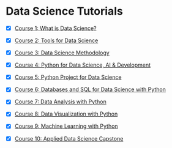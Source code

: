 # Data Science Tutorials

- [x] [Course 1: What is Data Science?](/DataScience/Course1-What-is-Data-Science/README.md)

- [x] [Course 2: Tools for Data Science](/DataScience/Course2-Tools-for-Data-Science/README.md)

- [x] [Course 3: Data Science Methodology](/DataScience/Course3-Data-Science-Methodology/README.md)

- [x] [Course 4: Python for Data Science, AI & Development](/DataScience/Course4-Python-for-Data-Science-AI-and-Development/README.md)

- [x] [Course 5: Python Project for Data Science](/DataScience/Course5-Python-Project-for-Data-Science/README.md)

- [x] [Course 6: Databases and SQL for Data Science with Python](/DataScience/Course6-Databases-and-SQL-for-Data-Science-with-Python/README.md)

- [x] [Course 7: Data Analysis with Python](/DataScience/Course7-Data-Analysis-with-Python/README.md)

- [x] [Course 8: Data Visualization with Python](/DataScience/Course8-Data-Visualization-with-Python/README.md)

- [x] [Course 9: Machine Learning with Python](/DataScience/Course9-Machine-Learning-with-Python/README.md)

- [x] [Course 10: Applied Data Science Capstone](/DataScience/Course10-Applied-Data-Science-Capstone/README.md)